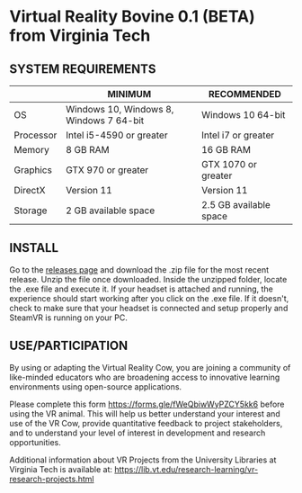 # Virtual Reality Bovine 0.1 (BETA) from Virginia Tech

## SYSTEM REQUIREMENTS
|           | MINIMUM                                 | RECOMMENDED            |
|-----------|-----------------------------------------|------------------------|
| OS        | Windows 10, Windows 8, Windows 7 64-bit | Windows 10 64-bit      |
| Processor | Intel i5-4590 or greater                | Intel i7 or greater    |
| Memory    | 8 GB RAM                                | 16 GB RAM              |
| Graphics  | GTX 970 or greater                      | GTX 1070 or greater    |
| DirectX   | Version 11                              | Version 11             |
| Storage   | 2 GB available space                    | 2.5 GB available space |

## INSTALL
Go to the [releases page](https://github.com/VTUL/vt-vr-cow/releases) and download the .zip file for the most recent release.
Unzip the file once downloaded. Inside the unzipped folder, locate the .exe file and execute it.
If your headset is attached and running, the experience should start working after you click on the .exe file.
If it doesn't, check to make sure that your headset is connected and setup properly and SteamVR is running on your PC.

## USE/PARTICIPATION
By using or adapting the Virtual Reality Cow, you are joining a community of like-minded educators who are broadening access to innovative learning environments using open-source applications. 

Please complete this form https://forms.gle/fWeQbiwWyPZCY5kk6 before using the VR animal. This will help us better understand your interest and use of the VR Cow, provide quantitative feedback to project stakeholders, and to understand your level of interest in development and research opportunities.

Additional information about VR Projects from the University Libraries at Virginia Tech is available at: https://lib.vt.edu/research-learning/vr-research-projects.html 
